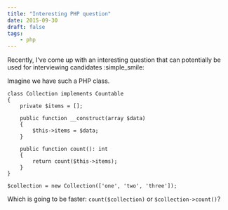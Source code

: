 ```yaml
---
title: "Interesting PHP question"
date: 2015-09-30
draft: false
tags:
    - php
---
```


Recently, I've come up with an interesting question that can potentially be used for interviewing candidates :simple_smile:

Imagine we have such a PHP class.

```
class Collection implements Countable
{
    private $items = [];

    public function __construct(array $data)
    {
        $this->items = $data;
    }

    public function count(): int
    {
        return count($this->items);
    }
}

$collection = new Collection(['one', 'two', 'three']);
```

Which is going to be faster: ```count($collection)``` or ```$collection->count()```? 
